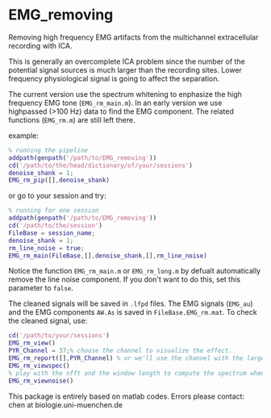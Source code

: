 # EMG_removing
Removing high frequency EMG artifacts from the multichannel extracellular recording with ICA.

This is generally an overcomplete ICA problem since the number of the potential signal sources is much larger than the recording sites. Lower frequency physiological signal is going to affect the separation.

The current version use the spectrum whitening to enphasize the high frequency EMG tone (`EMG_rm_main.m`).
In an early version we use highpassed (>100 Hz) data to find the EMG component. The related functions (`ÈMG_rm.m`) are still left there.

example:

```matlab
% running the pipeline
addpath(genpath('/path/to/EMG_removing'))
cd('/path/to/the/head/dictionary/of/your/sessions')
denoise_shank = 1;
EMG_rm_pip([],denoise_shank)
```

or go to your session and try:

```matlab
% running for one session
addpath(genpath('/path/to/EMG_removing'))
cd('/path/to/the/session')
FileBase = session_name;
denoise_shank = 1;
rm_line_noise = true; 
EMG_rm_main(FileBase,[],denoise_shank,[],rm_line_noise)
```

Notice the function `EMG_rm_main.m` or `EMG_rm_long.m` by defualt automatically remove the line noise component. If you don't want to do this, set this parameter to `false`. 

The cleaned signals will be saved in `.lfpd` files. The EMG signals (`EMG_au`) and the EMG components `AW.As` is saved in `FileBase.EMG_rm.mat`. To check the cleaned signal, use:

```matlab
cd('/path/to/your/sessions')
EMG_rm_view()
PYR_Channel = 37;% choose the channel to visualize the effect. 
EMG_rm_report([],PYR_Channel) % or we'll use the channel with the largest ripple power.
EMG_rm_viewspec()
% play with the nfft and the window length to compute the spectrum when you have a long file. 
EMG_rm_viewnoise()
```

This package is entirely based on matlab codes. Errors please contact: chen at biologie.uni-muenchen.de
